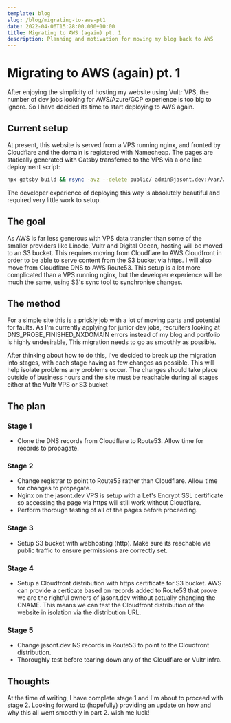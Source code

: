 ```yaml
---
template: blog
slug: /blog/migrating-to-aws-pt1 
date: 2022-04-06T15:28:00.000+10:00
title: Migrating to AWS (again) pt. 1
description: Planning and motivation for moving my blog back to AWS
---
```


# Migrating to AWS (again) pt. 1

After enjoying the simplicity of hosting my website 
using Vultr VPS, the number of dev jobs looking for AWS/Azure/GCP
experience is too big to ignore. So I have decided its time to start deploying to AWS
again.  
  
## Current setup
At present, this website is served from a VPS running nginx, and fronted by Cloudflare and 
the domain is registered with Namecheap. The pages are statically generated with Gatsby
transferred to the VPS via a one line deployment script:
```bash
npx gatsby build && rsync -avz --delete public/ admin@jasont.dev:/var/www/jasontdev/html

```
The developer experience of deploying this way is absolutely beautiful and required very 
little work to setup.

## The goal
As AWS is far less generous with VPS data transfer than some of the smaller providers like Linode,
Vultr and Digital Ocean, hosting will be moved to an S3 bucket. This requires moving 
from Cloudflare to AWS Cloudfront in order to be able to serve content from the S3 bucket
via https. I will also move from Cloudflare DNS to AWS Route53. This setup is a lot more 
complicated than a VPS running nginx, but the developer experience will be much the same,
using S3's sync tool to synchronise changes.

## The method
For a simple site this is a prickly job with a lot of moving parts and potential for faults.
As I'm currently applying for junior dev jobs, recruiters looking at 
DNS_PROBE_FINISHED_NXDOMAIN errors instead of my blog and portfolio is highly undesirable, 
This migration needs to go as smoothly as possible.

After thinking about how to do this, I've decided to break up the migration into stages, with
each stage having as few changes as possible. This will help isolate problems any problems
occur. The changes should take place outside of business hours and the site must be
reachable during all stages either at the Vultr VPS or S3 bucket

## The plan
### Stage 1
- Clone the DNS records from Cloudflare to Route53. Allow time for records to propagate.
### Stage 2
- Change registrar to point to Route53 rather than Cloudflare. Allow time for changes to propagate.
- Nginx on the jasont.dev VPS is setup with a Let's Encrypt SSL certificate so accessing the page via https will still work without Cloudflare.
- Perform thorough testing of all of the pages before proceeding.
### Stage 3
- Setup S3 bucket with webhosting (http). Make sure its reachable via public traffic to ensure permissions are correctly set.
### Stage 4
- Setup a Cloudfront distribution with https certificate for S3 bucket. AWS can provide a certicate based on records added to Route53 that prove we are the rightful owners of jasont.dev without actually changing the CNAME. This means we can test the Cloudfront distribution of the website in isolation via the distribution URL.
### Stage 5
- Change jasont.dev NS records in Route53 to point to the Cloudfront distribution.
- Thoroughly test before tearing down any of the Cloudflare or Vultr infra.

## Thoughts
At the time of writing, I have complete stage 1 and I'm about to proceed with stage 2. Looking
forward to (hopefully) providing an update on how and why this all went smoothly in part 2. 
wish me luck!
